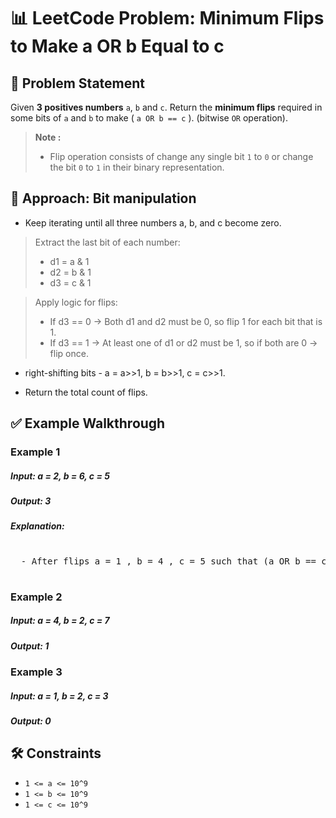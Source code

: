 # 📊 LeetCode Problem: Minimum Flips to Make a OR b Equal to c

## 🧩 Problem Statement

Given **3 positives numbers** `a`, `b` and `c`. Return the **minimum flips** required in some bits of `a` and `b` to make ( `a OR b == c` ). (bitwise `OR` operation).


> **Note :**
> - Flip operation consists of change any single bit `1` to `0` or change the bit `0` to `1` in their binary representation.



## 🧠 Approach: Bit manipulation

- Keep iterating until all three numbers a, b, and c become zero.
> Extract the last bit of each number:
> - d1 = a & 1
> - d2 = b & 1
> - d3 = c & 1

> Apply logic for flips:
> - If d3 == 0 -> Both d1 and d2 must be 0, so flip 1 for each bit that is 1.
> - If d3 == 1 -> At least one of d1 or d2 must be 1, so if both are 0 -> flip once.
 
- right-shifting bits -  a = a>>1, b = b>>1, c = c>>1.

- Return the total count of flips.



## ✅ Example Walkthrough

### Example 1

##### Input: a = 2, b = 6, c = 5
##### Output: 3

##### Explanation: 
<pre> 
  - After flips a = 1 , b = 4 , c = 5 such that (a OR b == c)
  
</pre>

### Example 2

##### Input: a = 4, b = 2, c = 7
##### Output: 1


### Example 3

##### Input: a = 1, b = 2, c = 3
##### Output: 0


## 🛠️ Constraints

- `1 <= a <= 10^9`
- `1 <= b <= 10^9`
- `1 <= c <= 10^9`
